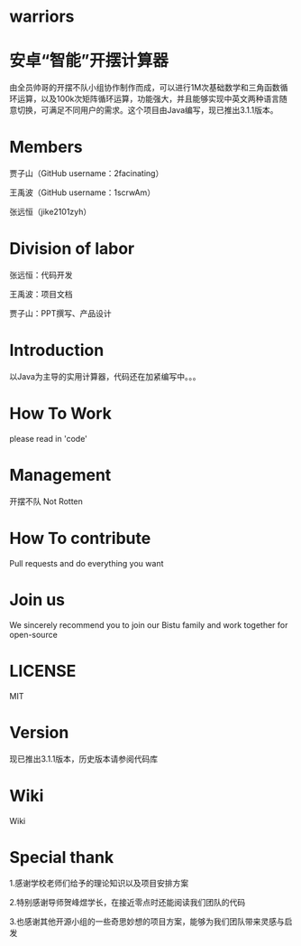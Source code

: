 # warriors

安卓“智能”开摆计算器
====
由全员帅哥的开摆不队小组协作制作而成，可以进行1M次基础数学和三角函数循环运算，以及100k次矩阵循环运算，功能强大，并且能够实现中英文两种语言随意切换，可满足不同用户的需求。这个项目由Java编写，现已推出3.1.1版本。

Members
====
贾子山（GitHub username：2facinating）

王禹波（GitHub username：1scrwAm）

张远恒（jike2101zyh）

Division of labor
====
张远恒：代码开发

王禹波：项目文档

贾子山：PPT撰写、产品设计

Introduction
====
以Java为主导的实用计算器，代码还在加紧编写中。。。

How To Work
====
please read in 'code'

Management
====
开摆不队 Not Rotten

How To contribute
====
Pull requests and do everything you want

Join us
====
We sincerely recommend you to join our Bistu family and work together for open-source

LICENSE
====
MIT

Version
====
现已推出3.1.1版本，历史版本请参阅代码库

Wiki
====
Wiki

Special thank
====
1.感谢学校老师们给予的理论知识以及项目安排方案

2.特别感谢导师贺峰煜学长，在接近零点时还能阅读我们团队的代码

3.也感谢其他开源小组的一些奇思妙想的项目方案，能够为我们团队带来灵感与启发

